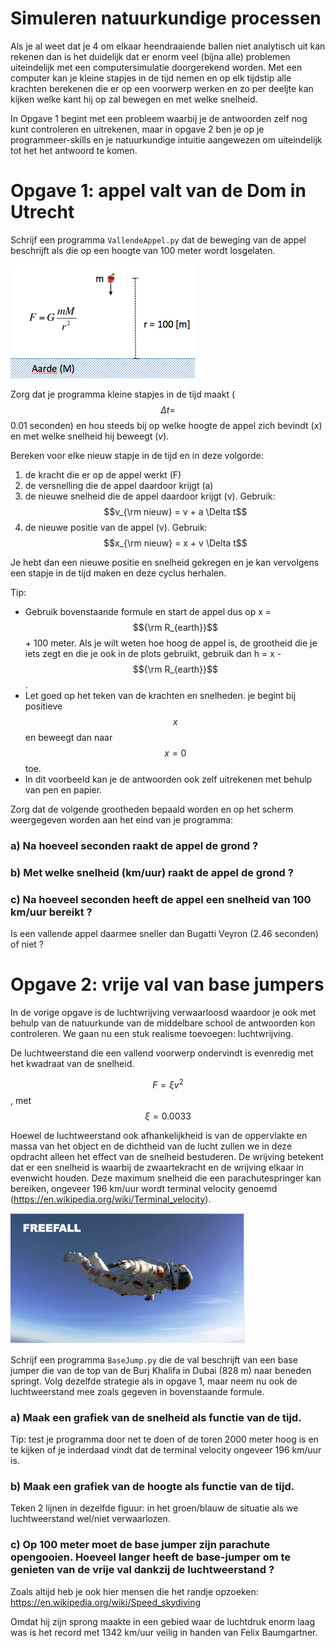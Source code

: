 
# Simuleren natuurkundige processen

Als je al weet dat je 4 om elkaar heendraaiende ballen niet analytisch uit kan rekenen 
dan is het duidelijk dat er enorm veel (bijna alle) problemen uiteindelijk met een 
computersimulatie doorgerekend worden. Met een computer kan je kleine stapjes in de 
tijd nemen en op elk tijdstip alle krachten berekenen die er op een voorwerp werken en 
zo per deeljte kan kijken welke kant hij op zal bewegen en met welke snelheid.

In Opgave 1 begint met een probleem waarbij je de antwoorden zelf nog kunt controleren 
en uitrekenen, maar in opgave 2 ben je op je programmeer-skills en je natuurkundige 
intuitie aangewezen om uiteindelijk tot het het antwoord te komen.

# Opgave 1: appel valt van de Dom in Utrecht

Schrijf een programma `VallendeAppel.py` dat de beweging van de appel beschrijft als die op een hoogte van 100 meter wordt losgelaten.

![](GravityOverzicht.png)

Zorg dat je programma kleine stapjes in de tijd maakt ($$\Delta t=$$0.01 seconden) en hou steeds bij op welke hoogte de appel zich bevindt (*x*) en met welke snelheid hij beweegt (*v*). 

Bereken voor elke nieuw stapje in de tijd en in deze volgorde:

  1. de kracht die er op de appel werkt (F)
  2. de versnelling die de appel daardoor krijgt (a)
  3. de nieuwe snelheid die de appel daardoor krijgt (v). 
       Gebruik: $$v_{\rm nieuw} = v + a \Delta t$$
  4. de nieuwe positie van de appel (v). 
       Gebruik: $$x_{\rm nieuw} = x + v \Delta t$$

Je hebt dan een nieuwe positie en snelheid gekregen en je kan vervolgens een stapje in de tijd maken en deze cyclus herhalen.

Tip:

  - Gebruik bovenstaande formule en start de appel dus op x = $${\rm R_{earth}}$$ + 100 meter. Als je wilt weten hoe hoog de appel is, de grootheid die je iets zegt en die je ook in de plots gebruikt, gebruik dan h = x - $${\rm R_{earth}}$$.
- Let goed op het teken van de krachten en snelheden. je begint bij positieve $$x$$ en beweegt dan naar $$x=0$$ toe.
- In dit voorbeeld kan je de antwoorden ook zelf uitrekenen met behulp van pen en papier.

Zorg dat de volgende grootheden bepaald worden en op het scherm weergegeven worden aan het eind van je programma:

### a) Na hoeveel seconden raakt de appel de grond ?

### b) Met welke snelheid (km/uur) raakt de appel de grond ?

### c) Na hoeveel seconden heeft de appel een snelheid van 100 km/uur bereikt ?
Is een vallende appel daarmee sneller dan Bugatti Veyron (2.46 seconden) of niet ?

# Opgave 2: vrije val van base jumpers

In de vorige opgave is de luchtwrijving verwaarloosd waardoor je ook met behulp van de natuurkunde van de middelbare school de antwoorden kon controleren. We gaan nu een stuk realisme toevoegen: luchtwrijving. 

De luchtweerstand die een vallend voorwerp ondervindt is evenredig met het kwadraat van de snelheid. 

$$F = \xi v^2$$, met $$ \xi = 0.0033$$

Hoewel de luchtweerstand ook afhankelijkheid is van de oppervlakte en massa van het object en de dichtheid van de lucht zullen we in deze opdracht alleen het effect van de snelheid bestuderen. De wrijving betekent dat er een snelheid is waarbij de zwaartekracht en de wrijving elkaar in evenwicht houden. Deze maximum snelheid die een parachutespringer kan bereiken, ongeveer 196 km/uur wordt terminal velocity genoemd (https://en.wikipedia.org/wiki/Terminal_velocity).

![](Freefall.png)

Schrijf een programma `BaseJump.py` die de val beschrijft van een base jumper die van de top van de Burj Khalifa in Dubai (828 m) naar beneden springt. Volg dezelfde strategie als in opgave 1, maar neem nu ook de luchtweerstand mee zoals gegeven in bovenstaande formule.

### a) Maak een grafiek van de snelheid als functie van de tijd.

Tip: test je programma door net te doen of de toren 2000 meter hoog is en te kijken of je inderdaad vindt dat de terminal velocity ongeveer 196 km/uur is.

### b) Maak een grafiek van de hoogte als functie van de tijd. 
Teken 2 lijnen in dezelfde figuur: in het groen/blauw de situatie als we luchtweerstand wel/niet verwaarlozen.
    
### c) Op 100 meter moet de base jumper zijn parachute opengooien. Hoeveel langer heeft de base-jumper om te genieten van de vrije val dankzij de luchtweerstand ?

Zoals altijd heb je ook hier mensen die het randje opzoeken:
https://en.wikipedia.org/wiki/Speed_skydiving

Omdat hij zijn sprong maakte in een gebied waar de luchtdruk enorm laag was is het record met 1342 km/uur veilig in handen van Felix Baumgartner.



